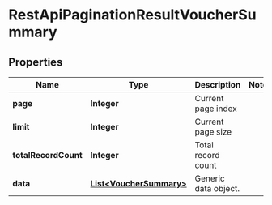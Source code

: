 
# RestApiPaginationResultVoucherSummary

## Properties
Name | Type | Description | Notes
------------ | ------------- | ------------- | -------------
**page** | **Integer** | Current page index | 
**limit** | **Integer** | Current page size | 
**totalRecordCount** | **Integer** | Total record count | 
**data** | [**List&lt;VoucherSummary&gt;**](VoucherSummary.md) | Generic data object. | 



